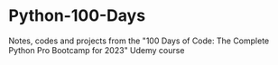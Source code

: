 # Python-100-Days
Notes, codes and projects from the "100 Days of Code: The Complete Python Pro Bootcamp for 2023" Udemy course
